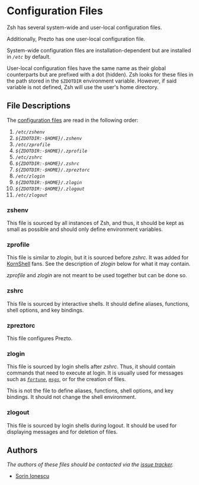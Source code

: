 # Configuration Files

Zsh has several system-wide and user-local configuration files.

Additionally, Prezto has one user-local configuration file.

System-wide configuration files are installation-dependent but are installed
in _`/etc`_ by default.

User-local configuration files have the same name as their global counterparts
but are prefixed with a dot (hidden). Zsh looks for these files in the path
stored in the `$ZDOTDIR` environment variable. However, if said variable is
not defined, Zsh will use the user's home directory.

## File Descriptions

The [configuration files][1] are read in the following order:

1.  _`/etc/zshenv`_
2.  _`${ZDOTDIR:-$HOME}/.zshenv`_
3.  _`/etc/zprofile`_
4.  _`${ZDOTDIR:-$HOME}/.zprofile`_
5.  _`/etc/zshrc`_
6.  _`${ZDOTDIR:-$HOME}/.zshrc`_
7.  _`${ZDOTDIR:-$HOME}/.zpreztorc`_
8.  _`/etc/zlogin`_
9.  _`${ZDOTDIR:-$HOME}/.zlogin`_
10. _`${ZDOTDIR:-$HOME}/.zlogout`_
11. _`/etc/zlogout`_

### zshenv

This file is sourced by all instances of Zsh, and thus, it should be kept as
small as possible and should only define environment variables.

### zprofile

This file is similar to _zlogin_, but it is sourced before _zshrc_. It was added
for [KornShell][2] fans. See the description of _zlogin_ below for what it may
contain.

_zprofile_ and _zlogin_ are not meant to be used together but can be done so.

### zshrc

This file is sourced by interactive shells. It should define aliases, functions,
shell options, and key bindings.

### zpreztorc

This file configures Prezto.

### zlogin

This file is sourced by login shells after _zshrc_. Thus, it should contain
commands that need to execute at login. It is usually used for messages such as
[_`fortune`_][3], [_`msgs`_][4], or for the creation of files.

This is not the file to define aliases, functions, shell options, and key
bindings. It should not change the shell environment.

### zlogout

This file is sourced by login shells during logout. It should be used for
displaying messages and for deletion of files.

## Authors

_The authors of these files should be contacted via the [issue tracker][5]._

-   [Sorin Ionescu](https://github.com/sorin-ionescu)

[1]: http://zsh.sourceforge.net/Intro/intro_3.html#SEC3
[2]: https://www.kornshell.com
[3]: https://en.wikipedia.org/wiki/Fortune_(Unix)
[4]: https://www.manpagez.com/man/1/msgs
[5]: https://github.com/sorin-ionescu/prezto/issues
